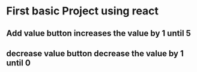 <h1>First basic Project using react</h1>
<h2>Add value button increases the value by 1 until 5</h2>
<h2>decrease value button decrease the value by 1 until 0</h2>



